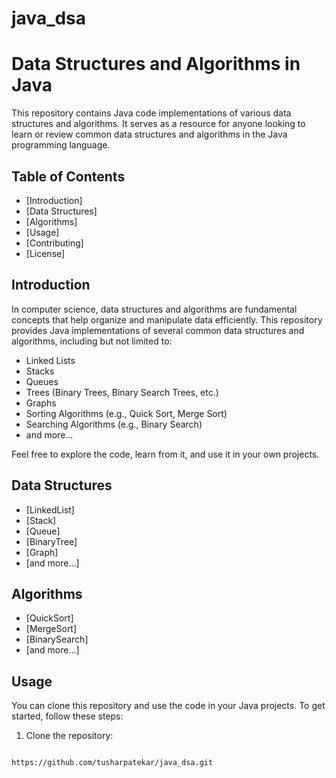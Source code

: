 # java_dsa
# Data Structures and Algorithms in Java



This repository contains Java code implementations of various data structures and algorithms. It serves as a resource for anyone looking to learn or review common data structures and algorithms in the Java programming language.

## Table of Contents

- [Introduction]
- [Data Structures]
- [Algorithms]
- [Usage]
- [Contributing]
- [License]

## Introduction

In computer science, data structures and algorithms are fundamental concepts that help organize and manipulate data efficiently. This repository provides Java implementations of several common data structures and algorithms, including but not limited to:

- Linked Lists
- Stacks
- Queues
- Trees (Binary Trees, Binary Search Trees, etc.)
- Graphs
- Sorting Algorithms (e.g., Quick Sort, Merge Sort)
- Searching Algorithms (e.g., Binary Search)
- and more...

Feel free to explore the code, learn from it, and use it in your own projects.

## Data Structures

- [LinkedList]
- [Stack]
- [Queue]
- [BinaryTree]
- [Graph]
- [and more...]

## Algorithms

- [QuickSort]
- [MergeSort]
- [BinarySearch]
- [and more...]

## Usage

You can clone this repository and use the code in your Java projects. To get started, follow these steps:

1. Clone the repository:

```bash

https://github.com/tusharpatekar/java_dsa.git
